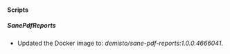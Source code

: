 
#### Scripts

##### SanePdfReports

- Updated the Docker image to: *demisto/sane-pdf-reports:1.0.0.4666041*.
